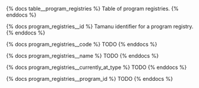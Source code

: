 {% docs table__program_registries %}
Table of program registries.
{% enddocs %}

{% docs program_registries__id %}
Tamanu identifier for a program registry.
{% enddocs %}

{% docs program_registries__code %}
TODO
{% enddocs %}

{% docs program_registries__name %}
TODO
{% enddocs %}

{% docs program_registries__currently_at_type %}
TODO
{% enddocs %}

{% docs program_registries__program_id %}
TODO
{% enddocs %}
